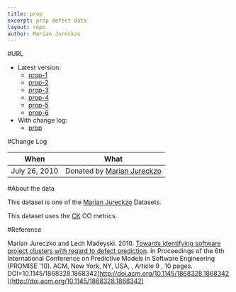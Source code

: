 ```yaml
---
title: prop
excerpt: prop defect data
layout: repo
author: Marian Jureckzo
---
```



#URL

  * Latest version: 
    * [prop-1](https://terapromise.csc.ncsu.edu:8443/svn/repo/defect/ck/prop/prop-1/prop-1.csv) 
    * [prop-2](https://terapromise.csc.ncsu.edu:8443/svn/repo/defect/ck/prop/prop-2/prop-2.csv)
    * [prop-3](https://terapromise.csc.ncsu.edu:8443/svn/repo/defect/ck/prop/prop-3/prop-3.csv)
    * [prop-4](https://terapromise.csc.ncsu.edu:8443/svn/repo/defect/ck/prop/prop-4/prop-4.csv)
    * [prop-5](https://terapromise.csc.ncsu.edu:8443/svn/repo/defect/ck/prop/prop-5/prop-5.csv)
    * [prop-6](https://terapromise.csc.ncsu.edu:8443/svn/repo/defect/ck/prop/prop-6/prop-6.csv)
  * With change log:
     * [prop](https://terapromise.csc.ncsu.edu:8443/svn/repo/defect/ck/prop/)

#Change Log

When | What
---- | ----
July 26, 2010 | Donated by [Marian Jureckzo](/repo/people)

#About the data

This dataset is one of the [Marian Jureckzo](/repo/people) Datasets.

This dataset uses the [CK](/repo/defect/ck) OO metrics.

#Reference

Marian Jureczko and Lech Madeyski. 2010. [Towards identifying software project clusters with regard to defect prediction](http://dl.acm.org/citation.cfm?id=1868328.1868342&coll=DL&dl=GUIDE&CFID=96280125&CFTOKEN=47274353). In
Proceedings of the 6th International Conference on Predictive
Models in Software Engineering (PROMISE '10). ACM, New York,
NY, USA, , Article 9 , 10 pages. DOI=10.1145/1868328.1868342[http://doi.acm.org/10.1145/1868328.1868342](http://doi.acm.org/10.1145/1868328.1868342)